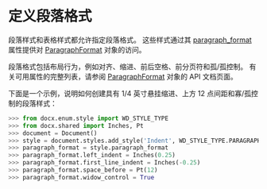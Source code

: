 # 定义段落格式

[paragraph_format]: ../api/style_paragraph_style.md#paragraph_format
[ParagraphFormat]: ../api/style_paragraph_style.md

段落样式和表格样式都允许指定段落格式。 这些样式通过其 [paragraph_format] 属性提供对 [ParagraphFormat] 对象的访问。

段落格式包括布局行为，例如对齐、缩进、前后空格、前分页符和孤/孤控制。 有关可用属性的完整列表，请参阅 [ParagraphFormat] 对象的 API 文档页面。

下面是一个示例，说明如何创建具有 1/4 英寸悬挂缩进、上方 12 点间距和寡/孤控制的段落样式：

```python
>>> from docx.enum.style import WD_STYLE_TYPE
>>> from docx.shared import Inches, Pt
>>> document = Document()
>>> style = document.styles.add_style('Indent', WD_STYLE_TYPE.PARAGRAPH)
>>> paragraph_format = style.paragraph_format
>>> paragraph_format.left_indent = Inches(0.25)
>>> paragraph_format.first_line_indent = Inches(-0.25)
>>> paragraph_format.space_before = Pt(12)
>>> paragraph_format.widow_control = True
```
